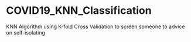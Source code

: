 # COVID19_KNN_Classification
KNN Algorithm using K-fold Cross Validation to screen someone to advice on self-isolating
